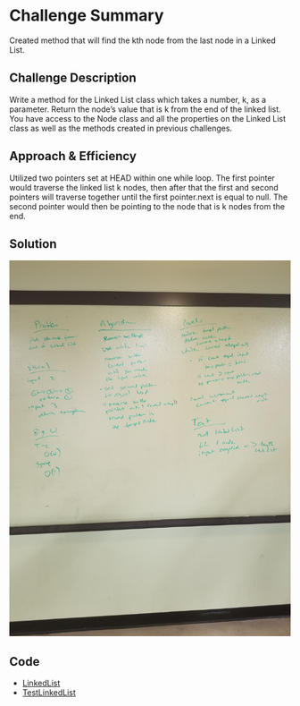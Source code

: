 # Challenge Summary
<!-- Short summary or background information -->
Created method that will find the kth node from the last node in a Linked List.
## Challenge Description
<!-- Description of the challenge -->
Write a method for the Linked List class which takes a number, k, as a parameter. Return the node’s value that is k from the end of the linked list. You have access to the Node class and all the properties on the Linked List class as well as the methods created in previous challenges.
## Approach & Efficiency
<!-- What approach did you take? Why? What is the Big O space/time for this approach? -->
Utilized two pointers set at HEAD within one while loop. The first pointer would traverse the linked list k nodes, then after that the first and second pointers will traverse together until the first pointer.next is equal to null. The second pointer would then be pointing to the node that is k nodes from the end.
## Solution
<!-- Embedded whiteboard image -->

![whiteboard](https://github.com/mattburger/data-structures-and-algorithms/blob/master/code401Challenges/src/main/resources/ll_kth_from_end.jpg)

## Code
- [LinkedList](https://github.com/mattburger/data-structures-and-algorithms/blob/master/code401Challenges/src/main/java/code401Challenges/LinkedList/LinkedList.java)
- [TestLinkedList](https://github.com/mattburger/data-structures-and-algorithms/blob/master/code401Challenges/src/test/java/code401Challenges/TestLinkedList.java)
